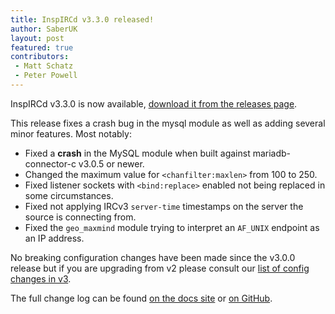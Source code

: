 ```yaml
---
title: InspIRCd v3.3.0 released!
author: SaberUK
layout: post
featured: true
contributors:
 - Matt Schatz
 - Peter Powell
---
```


InspIRCd v3.3.0 is now available, [download it from the releases page](https://github.com/inspircd/inspircd/releases).

This release fixes a crash bug in the mysql module as well as adding several minor features. Most notably:

- Fixed a **crash** in the MySQL module when built against mariadb-connector-c v3.0.5 or newer.
- Changed the maximum value for `<chanfilter:maxlen>` from 100 to 250.
- Fixed listener sockets with `<bind:replace>` enabled not being replaced in some circumstances.
- Fixed not applying IRCv3 `server-time` timestamps on the server the source is connecting from.
- Fixed the `geo_maxmind` module trying to interpret an `AF_UNIX` endpoint as an IP address.

No breaking configuration changes have been made since the v3.0.0 release but if you are upgrading from v2 please consult our [list of config changes in v3](https://docs.inspircd.org/3/configuration-changes).

<!--more-->

The full change log can be found [on the docs site](https://docs.inspircd.org/3/change-log/#inspircd-330) or [on GitHub](https://github.com/inspircd/inspircd/compare/v3.2.0...v3.3.0).